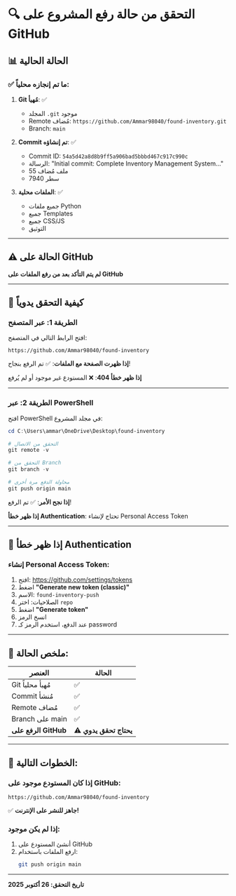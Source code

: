 # 🔍 التحقق من حالة رفع المشروع على GitHub

## 📊 الحالة الحالية

### ✅ ما تم إنجازه محلياً:

1. **Git مُهيأ**: ✅
   - المجلد `.git` موجود
   - Remote مُضاف: `https://github.com/Ammar98040/found-inventory.git`
   - Branch: `main`

2. **Commit تم إنشاؤه**: ✅
   - Commit ID: `54a5d42a8d8b9ff5a906bad5bbbd467c917c990c`
   - الرسالة: "Initial commit: Complete Inventory Management System..."
   - 55 ملف مُضاف
   - 7940 سطر

3. **الملفات محلية**: ✅
   - جميع ملفات Python
   - جميع Templates
   - جميع CSS/JS
   - التوثيق

---

## ⚠️ الحالة على GitHub

**لم يتم التأكد بعد من رفع الملفات على GitHub**

---

## 🚀 كيفية التحقق يدوياً

### الطريقة 1: عبر المتصفح

افتح الرابط التالي في المتصفح:
```
https://github.com/Ammar98040/found-inventory
```

**إذا ظهرت الصفحة مع الملفات**: ✅ تم الرفع بنجاح!

**إذا ظهر خطأ 404**: ❌ المستودع غير موجود أو لم يُرفع

---

### الطريقة 2: عبر PowerShell

افتح PowerShell في مجلد المشروع:

```powershell
cd C:\Users\ammar\OneDrive\Desktop\found-inventory

# التحقق من الاتصال
git remote -v

# التحقق من Branch
git branch -v

# محاولة الدفع مرة أخرى
git push origin main
```

**إذا نجح الأمر**: ✅ تم الرفع!

**إذا ظهر خطأ Authentication**: تحتاج لإنشاء Personal Access Token

---

## 🔐 إذا ظهر خطأ Authentication

### إنشاء Personal Access Token:

1. افتح: https://github.com/settings/tokens
2. اضغط **"Generate new token (classic)"**
3. الاسم: `found-inventory-push`
4. الصلاحيات: اختر `repo`
5. اضغط **"Generate token"**
6. انسخ الرمز
7. عند الدفع، استخدم الرمز كـ password

---

## 📝 ملخص الحالة:

| العنصر | الحالة |
|--------|--------|
| Git مُهيأ محلياً | ✅ |
| Commit مُنشأ | ✅ |
| Remote مُضاف | ✅ |
| Branch على main | ✅ |
| **الرفع على GitHub** | ⚠️ **يحتاج تحقق يدوي** |

---

## 🎯 الخطوات التالية:

### إذا كان المستودع موجود على GitHub:
```
https://github.com/Ammar98040/found-inventory
```
✅ **جاهز للنشر على الإنترنت!**

### إذا لم يكن موجود:
1. أنشئ المستودع على GitHub
2. ارفع الملفات باستخدام:
   ```bash
   git push origin main
   ```

---

**تاريخ التحقق: 26 أكتوبر 2025**

